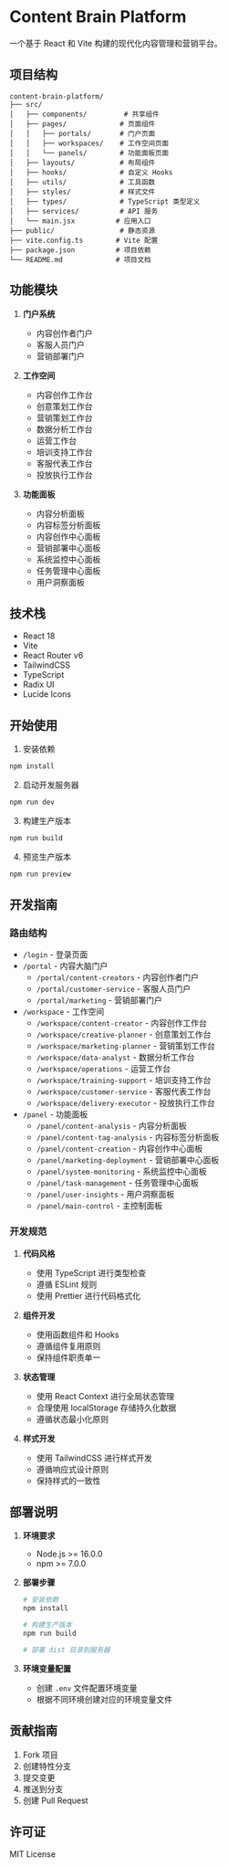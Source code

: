# Content Brain Platform

一个基于 React 和 Vite 构建的现代化内容管理和营销平台。

## 项目结构

```
content-brain-platform/
├── src/
│   ├── components/         # 共享组件
│   ├── pages/             # 页面组件
│   │   ├── portals/       # 门户页面
│   │   ├── workspaces/    # 工作空间页面
│   │   └── panels/        # 功能面板页面
│   ├── layouts/           # 布局组件
│   ├── hooks/             # 自定义 Hooks
│   ├── utils/             # 工具函数
│   ├── styles/            # 样式文件
│   ├── types/             # TypeScript 类型定义
│   ├── services/          # API 服务
│   └── main.jsx          # 应用入口
├── public/                # 静态资源
├── vite.config.ts        # Vite 配置
├── package.json          # 项目依赖
└── README.md             # 项目文档
```

## 功能模块

1. **门户系统**
   - 内容创作者门户
   - 客服人员门户
   - 营销部署门户

2. **工作空间**
   - 内容创作工作台
   - 创意策划工作台
   - 营销策划工作台
   - 数据分析工作台
   - 运营工作台
   - 培训支持工作台
   - 客服代表工作台
   - 投放执行工作台

3. **功能面板**
   - 内容分析面板
   - 内容标签分析面板
   - 内容创作中心面板
   - 营销部署中心面板
   - 系统监控中心面板
   - 任务管理中心面板
   - 用户洞察面板

## 技术栈

- React 18
- Vite
- React Router v6
- TailwindCSS
- TypeScript
- Radix UI
- Lucide Icons

## 开始使用

1. 安装依赖
```bash
npm install
```

2. 启动开发服务器
```bash
npm run dev
```

3. 构建生产版本
```bash
npm run build
```

4. 预览生产版本
```bash
npm run preview
```

## 开发指南

### 路由结构

- `/login` - 登录页面
- `/portal` - 内容大脑门户
  - `/portal/content-creators` - 内容创作者门户
  - `/portal/customer-service` - 客服人员门户
  - `/portal/marketing` - 营销部署门户
- `/workspace` - 工作空间
  - `/workspace/content-creator` - 内容创作工作台
  - `/workspace/creative-planner` - 创意策划工作台
  - `/workspace/marketing-planner` - 营销策划工作台
  - `/workspace/data-analyst` - 数据分析工作台
  - `/workspace/operations` - 运营工作台
  - `/workspace/training-support` - 培训支持工作台
  - `/workspace/customer-service` - 客服代表工作台
  - `/workspace/delivery-executor` - 投放执行工作台
- `/panel` - 功能面板
  - `/panel/content-analysis` - 内容分析面板
  - `/panel/content-tag-analysis` - 内容标签分析面板
  - `/panel/content-creation` - 内容创作中心面板
  - `/panel/marketing-deployment` - 营销部署中心面板
  - `/panel/system-monitoring` - 系统监控中心面板
  - `/panel/task-management` - 任务管理中心面板
  - `/panel/user-insights` - 用户洞察面板
  - `/panel/main-control` - 主控制面板

### 开发规范

1. **代码风格**
   - 使用 TypeScript 进行类型检查
   - 遵循 ESLint 规则
   - 使用 Prettier 进行代码格式化

2. **组件开发**
   - 使用函数组件和 Hooks
   - 遵循组件复用原则
   - 保持组件职责单一

3. **状态管理**
   - 使用 React Context 进行全局状态管理
   - 合理使用 localStorage 存储持久化数据
   - 遵循状态最小化原则

4. **样式开发**
   - 使用 TailwindCSS 进行样式开发
   - 遵循响应式设计原则
   - 保持样式的一致性

## 部署说明

1. **环境要求**
   - Node.js >= 16.0.0
   - npm >= 7.0.0

2. **部署步骤**
   ```bash
   # 安装依赖
   npm install

   # 构建生产版本
   npm run build

   # 部署 dist 目录到服务器
   ```

3. **环境变量配置**
   - 创建 `.env` 文件配置环境变量
   - 根据不同环境创建对应的环境变量文件

## 贡献指南

1. Fork 项目
2. 创建特性分支
3. 提交变更
4. 推送到分支
5. 创建 Pull Request

## 许可证

MIT License 

